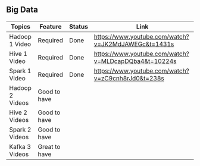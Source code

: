## Big Data

|Topics|Feature|Status|Link|
|----|----|----|----|
|Hadoop 1 Video|Required|Done|https://www.youtube.com/watch?v=JK2MdJAWEGc&t=1431s|
|Hive 1 Video|Required|Done|https://www.youtube.com/watch?v=MLDcapDQba4&t=10224s|
|Spark 1 Video|Required|Done|https://www.youtube.com/watch?v=zC9cnh8rJd0&t=238s|
|Hadoop 2 Videos|Good to have|||
|Hive 2 Videos|Good to have|||
|Spark 2 Videos|Good to have|||
|Kafka 3 Videos|Great to have|||
